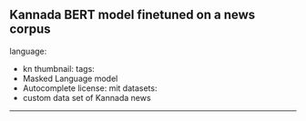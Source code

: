 Kannada BERT model finetuned on a news corpus
---
language: 
  - kn
thumbnail: 
tags:
- Masked Language model
- Autocomplete
license: mit
datasets:
- custom data set of Kannada news

---